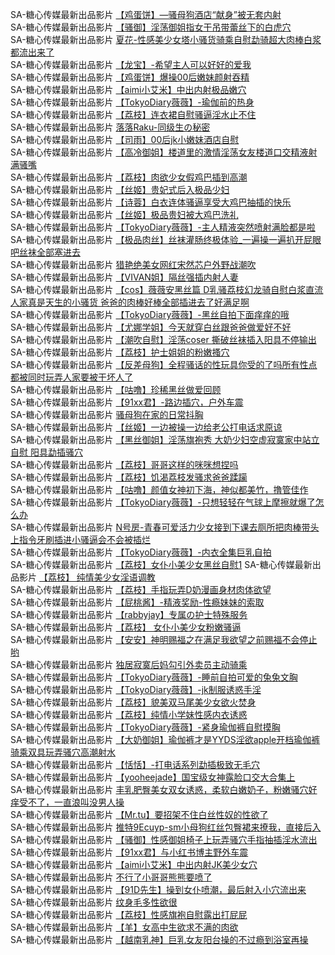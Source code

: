 SA-糖心传媒最新出品影片     [【鸡蛋饼】—骚母狗酒店“献身”被无套内射](http://sagj.me/videoDetail/bba027f95f152e03.html)         
SA-糖心传媒最新出品影片     [【骚御】淫荡御姐指女干吊带蕾丝下的白虎穴](http://sagj.me/videoDetail/a392235f4c9d6f77.html)          
SA-糖心传媒最新出品影片     [夏花-性感美少女塔小骚货骑乘自慰勐骑超大肉棒白浆都流出来了](http://sagj.me/videoDetail/daf72b0b18c50974.html)       
SA-糖心传媒最新出品影片     [【龙宝】-希望主人可以好好的爱我](http://sagj.me/videoDetail/d6b1d0dba57b7ddd.html)             
SA-糖心传媒最新出品影片     [【鸡蛋饼】爆操00后嫩妹颜射吞精](http://sagj.me/videoDetail/66f9b52ac68c6e46.html)       
SA-糖心传媒最新出品影片     [【aimi小艾米】中出内射极品嫩穴](http://sagj.me/videoDetail/5c6459fe3566f4d7.html)                 
SA-糖心传媒最新出品影片     [【TokyoDiary薇薇】-瑜伽前的热身](http://sagj.me/videoDetail/466fc7a5e097d6d5.html)                 
SA-糖心传媒最新出品影片     [【荔枝】连衣裙自慰骚逼淫水止不住](http://sagj.me/videoDetail/368649076ceb1a09.html)                 
SA-糖心传媒最新出品影片     [落落Raku-同级生の秘密](http://sagj.me/movieModel/8/1.html)                 
SA-糖心传媒最新出品影片     [【司雨】00后jk小嫩妹酒店自慰](http://sagj.me/videoDetail/092e7cc6d5518b1a.html)                 
SA-糖心传媒最新出品影片     [【高冷御姐】楼道里的激情淫荡女友楼道口交精液射满骚嘴](http://sagj.me/videoDetail/d6454beb887e8fb1.html)                 
SA-糖心传媒最新出品影片     [【荔枝】肉欲少女假鸡巴插到高潮](http://sagj.me/videoDetail/c38344147d67dcb4.html)                 
SA-糖心传媒最新出品影片     [【丝姬】贵妃式后入极品少妇](http://sagj.me/videoDetail/a658d6c1ed64e617.html)                 
SA-糖心传媒最新出品影片     [【诗蓉】白衣连体骚逼享受大鸡巴抽插的快乐](http://sagj.me/videoDetail/ea3cc3e801a82b55.html)                 
SA-糖心传媒最新出品影片     [【丝姬】极品贵妇被大鸡巴洗礼](http://sagj.me/videoDetail/fd9bcbdf3012ac2c.html)                 
SA-糖心传媒最新出品影片     [【TokyoDiary薇薇】-主人精液突然喷射满脸都是啦](http://sagj.me/videoDetail/1006d628a7f79828.html)                 
SA-糖心传媒最新出品影片     [【极品肉丝】丝袜灌肠终极体验_一遍操一遍扒开屁眼吧丝袜全部塞进去](http://sagj.me/videoDetail/983d2c6b06519b26.html)                 
SA-糖心传媒最新出品影片     [猎艳绝美女网红宋然芯户外野战潮吹](http://sagj.me/videoDetail/752235f056ba2818.html)                 
SA-糖心传媒最新出品影片     [【VIVAN姐】隔丝强插内射人妻](http://sagj.me/videoDetail/749920b7ec66a430.html)                 
SA-糖心传媒最新出品影片     [【cos】薇薇安黑丝篇 D乳骚荔枝幻龙骑自慰白浆直流 人家真是天生的小骚货 爸爸的肉棒好棒全部插进去了好满足啊](http://sagj.me/videoDetail/40285213f54ac654.html)                 
SA-糖心传媒最新出品影片     [【TokyoDiary薇薇】-黑丝自拍下面痒痒的哦](http://sagj.me/videoDetail/0105e5e59f553bfe.html)                 
SA-糖心传媒最新出品影片     [【尤娜学姐】今天就穿白丝跟爸爸做爱好不好](http://sagj.me/videoDetail/f0bfada496fa2f8a.html)                 
SA-糖心传媒最新出品影片     [【潮吹自慰】淫荡coser 撕破丝袜插入阳具不停输出](http://sagj.me/videoDetail/e4d0bb5c59c8084c.html)                 
SA-糖心传媒最新出品影片     [【荔枝】护士姐姐的粉嫩搔穴](http://sagj.me/videoDetail/d225bfa6a29a9c10.html)                 
SA-糖心传媒最新出品影片     [【反差母狗】全程骚话的性玩具你受的了吗所有性点都被同时玩弄人家要被干坏人了](http://sagj.me/videoDetail/a02f607660e19bfe.html)                 
SA-糖心传媒最新出品影片     [【咕噜】珍稀黑丝做爱回顾](http://sagj.me/videoDetail/bc6966b41a276fdf.html)                 
SA-糖心传媒最新出品影片     [【91xx君】-路边插穴，户外车震](http://sagj.me/videoDetail/bacfd5f89f38b526.html)                 
SA-糖心传媒最新出品影片     [骚母狗在家的日常抖胸](http://sagj.me/videoDetail/8116977c369c63e3.html)                 
SA-糖心传媒最新出品影片     [【丝姬】一边被操一边给老公打电话求原谅](http://sagj.me/videoDetail/27ad71f0c3852513.html)                 
SA-糖心传媒最新出品影片     [【黑丝御姐】淫荡旗袍秀 大奶少妇空虚寂寞家中站立自慰 阳具勐插骚穴](http://sagj.me/videoDetail/2313a60a1ffb7b95.html)                 
SA-糖心传媒最新出品影片     [【荔枝】哥哥这样的咪咪想捏吗](http://sagj.me/videoDetail/e868959bd4667646.html)                 
SA-糖心传媒最新出品影片     [【荔枝】饥渴荔枝发骚求爸爸蹂躏](http://sagj.me/videoDetail/e781db0f004f5b0d.html)                 
SA-糖心传媒最新出品影片     [【咕噜】颜值女神初下海，神似都美竹，撸管佳作](http://sagj.me/videoDetail/b86cdf9b8d2d4b96.html)                 
SA-糖心传媒最新出品影片     [【TokyoDiary薇薇】-只想轻轻在气球上摩擦就爆了怎么办](http://sagj.me/videoDetail/b163a432547f621e.html)                 
SA-糖心传媒最新出品影片     [N号房-青春可爱活力少女接到下课去厕所把肉棒带头上指令牙刷插进小骚逼会不会被插烂](http://sagj.me/videoDetail/b026ff15665d7481.html)   
SA-糖心传媒最新出品影片     [【TokyoDiary薇薇】-内衣全集巨乳自拍](http://sagj.me/videoDetail/317fbb44c0087707.html)    
SA-糖心传媒最新出品影片     [【荔枝】女仆小美少女黑丝自慰1](http://sagj.me/videoDetail/2e920a3260cbc32e.html) 
SA-糖心传媒最新出品影片     [【荔枝】 纯情美少女淫语调教](http://sagj.me/videoDetail/2b13bf244762a5b1.html)                 
SA-糖心传媒最新出品影片     [【荔枝】手指玩弄D奶漫画身材肉体欲望](http://sagj.me/videoDetail/ce2a0d1e5fcd07fa.html)                 
SA-糖心传媒最新出品影片     [【屁桃酱】-精液奖励-性瘾妹妹的索取](http://sagj.me/videoDetail/cb5e79f72f48d230.html)                
SA-糖心传媒最新出品影片     [【rabbyjay】专属の护士特殊服务](http://sagj.me/videoDetail/527fb963cce8d2ea.html)                 
SA-糖心传媒最新出品影片     [【荔枝】 女仆小美少女粉嫩骚逼](http://sagj.me/videoDetail/799e6d0a24ef0048.html)                 
SA-糖心传媒最新出品影片     [【安安】神明赐福之在满足我欲望之前赐福不会停止哟](http://sagj.me/videoDetail/216820727944ed5d.html)                
SA-糖心传媒最新出品影片     [独居寂寞后妈勾引外卖员主动骑乘](http://sagj.me/videoDetail/67c4471bb37d526a.html)                 
SA-糖心传媒最新出品影片     [【TokyoDiary薇薇】-睡前自拍可爱的兔兔文胸](http://sagj.me/videoDetail/8253ceab727af09b.html)    
SA-糖心传媒最新出品影片     [【TokyoDiary薇薇】-jk制服诱惑手淫](http://sagj.me/videoDetail/efb4a54010af5b10.html)                 
SA-糖心传媒最新出品影片     [【荔枝】貌美双马尾美少女欲火焚身](http://sagj.me/videoDetail/ecda54de309a7e17.html)                 
SA-糖心传媒最新出品影片     [【荔枝】纯情小学妹性感内衣诱惑](http://sagj.me/videoDetail/e9cfd882bbd802e1.html)                 
SA-糖心传媒最新出品影片     [【TokyoDiary薇薇】-紧身瑜伽裤自慰摸胸](http://sagj.me/videoDetail/df06caadcfbc7bf6.html)                 
SA-糖心传媒最新出品影片     [【大奶御姐】瑜伽裤才是YYDS淫欲apple开档瑜伽裤骑乘双具玩弄骚穴高潮射水](http://sagj.me/videoDetail/b4a7da25c1e24087.html)                 
SA-糖心传媒最新出品影片     [【恬恬】-打电话系列勐插极致无毛穴](http://sagj.me/videoDetail/83caca645b71a3e1.html)                 
SA-糖心传媒最新出品影片     [【yooheejade】国宝级女神露脸口交大合集上](http://sagj.me/videoDetail/6c6b5a6bbba18480.html)                 
SA-糖心传媒最新出品影片     [丰乳肥臀美女双女诱惑，柔软白嫩奶子，粉嫩骚穴好痒受不了，一直浪叫没男人操](http://sagj.me/videoDetail/a622ff20e3b42f76.html)                 
SA-糖心传媒最新出品影片     [【Mr.tu】要招架不住白丝性奴的性欲了](http://sagj.me/videoDetail/a3728c940890fbfd.html)                 
SA-糖心传媒最新出品影片     [推特9Ecuyp-sm小母狗红丝包臀裙来撩我，直接后入](http://sagj.me/videoDetail/9346c5d71924e0e3.html)                 
SA-糖心传媒最新出品影片     [【骚御】性感御姐椅子上玩弄骚穴手指抽插淫水流出](http://sagj.me/videoDetail/5fb0e5b39084de48.html)                 
SA-糖心传媒最新出品影片     [【91xx君】与小红书博主野外车震](http://sagj.me/videoDetail/56f6a62bffdbe054.html)                 
SA-糖心传媒最新出品影片     [【aimi小艾米】中出内射JK美少女穴](http://sagj.me/videoDetail/558d18060089dc58.html)                 
SA-糖心传媒最新出品影片     [不行了小哥哥熊熊要喷了](http://sagj.me/videoDetail/4c0e79fc93496707.html)                 
SA-糖心传媒最新出品影片     [【91D先生】操到女仆喷潮，最后射入小穴流出来](http://sagj.me/videoDetail/46b5c6370bb66b3e.html)                 
SA-糖心传媒最新出品影片     [纹身毛多性欲很](http://sagj.me/videoDetail/18a8c9c2edcba8f3.html)                 
SA-糖心传媒最新出品影片     [【荔枝】性感旗袍自慰露出打屁屁](http://sagj.me/videoDetail/16ca9a2180ec536e.html)                 
SA-糖心传媒最新出品影片     [【羊】女高中生欲求不满的肉欲](http://sagj.me/videoDetail/146c1fe16aed4f42.html)                 
SA-糖心传媒最新出品影片     [【越南乳神】巨乳女友阳台操的不过瘾到浴室再操](http://sagj.me/videoDetail/070b1d37998a6c70.html)                 
